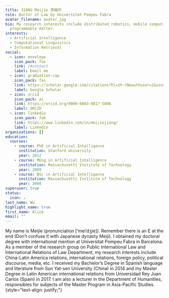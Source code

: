 ```yaml
---
title: JIANG Meijie 蒋梅杰
role: Doctor of Law by Universitat Pompeu Fabra
avatar_filename: avatar.jpg
bio: My research interests include distributed robotics, mobile computing and
  programmable matter.
interests:
  - Artificial Intelligence
  - Computational Linguistics
  - Information Retrieval
social:
  - icon: envelope
    icon_pack: fas
    link: /#contact
    label: Email me
  - icon: graduation-cap
    icon_pack: fas
    link: https://scholar.google.com/citations?hl=zh-CN&authuser=2&user=i0BfejkAAAAJ
    label: Google Scholar
  - icon: orcid
    icon_pack: ai
    link: https://orcid.org/0000-0003-0817-5086
    label: ORCID
  - icon: linkedin
    icon_pack: fab
    link: https://www.linkedin.com/in/meijiejiang/
    label: Linkedin
organizations: []
education:
  courses:
    - course: PhD in Artificial Intelligence
      institution: Stanford University
      year: 2012
    - course: MEng in Artificial Intelligence
      institution: Massachusetts Institute of Technology
      year: 2009
    - course: BSc in Artificial Intelligence
      institution: Massachusetts Institute of Technology
      year: 2008
superuser: true
status:
  icon: ☕️
last_name: Wu
highlight_name: true
first_name: Alice
email: ""
---
```

My name is Meijie (pronunciation \[‘mei’dʒie]). Remember there is an E at the end (Don’t confuse it with Japanese dynasty Meiji). I obtained my doctoral degree with international mention at Universitat Pompeu Fabra in Barcelona. As a member of the research group on Public International Law and International Relations of Law Department, my research interests include China-Latin America relations, international relations, foreign policy, political discourse, media, etc. I received my Bachelor’s Degree in Spanish language and literature from Sun Yat-sen University (China) in 2014 and my Master Degree in Latin American international relations from Universidad Rey Juan Carlos (Spain) in 2017. I am also a lecturer in the Department of Humanities, responsibles for subjects of the Master Program in Asia-Pacific Studies.
{style="text-align: justify;"}